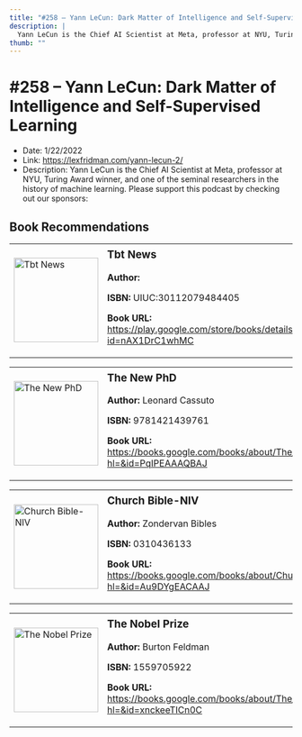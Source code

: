 ```yaml
---
title: "#258 – Yann LeCun: Dark Matter of Intelligence and Self-Supervised Learning"
description: |
  Yann LeCun is the Chief AI Scientist at Meta, professor at NYU, Turing Award winner, and one of the seminal researchers in the history of machine learning. Please support this podcast by checking out our sponsors:"
thumb: ""
---
```


# #258 – Yann LeCun: Dark Matter of Intelligence and Self-Supervised Learning

  - Date: 1/22/2022
  - Link: https://lexfridman.com/yann-lecun-2/
  - Description: Yann LeCun is the Chief AI Scientist at Meta, professor at NYU, Turing Award winner, and one of the seminal researchers in the history of machine learning. Please support this podcast by checking out our sponsors:

## Book Recommendations

<table style="border: none;"><tr style="border: none;"><td style="border: none;"><img src="https://books.google.com/books/content?id=nAX1DrC1whMC&printsec=frontcover&img=1&zoom=1&edge=curl&source=gbs_api" alt="Tbt News" width="150" style="vertical-align: top;"></td><td style="border: none; vertical-align: top;"><h3 style='margin-top: 5'>Tbt News</h3><p><strong>Author:</strong> </p><p><strong>ISBN:</strong> UIUC:30112079484405</p><p><strong>Book URL:</strong> <a href="https://play.google.com/store/books/details?id=nAX1DrC1whMC">https://play.google.com/store/books/details?id=nAX1DrC1whMC</a></p></td></tr></table>
<table style="border: none;"><tr style="border: none;"><td style="border: none;"><img src="https://books.google.com/books/content?id=PqIPEAAAQBAJ&printsec=frontcover&img=1&zoom=1&edge=curl&source=gbs_api" alt="The New PhD" width="150" style="vertical-align: top;"></td><td style="border: none; vertical-align: top;"><h3 style='margin-top: 5'>The New PhD</h3><p><strong>Author:</strong> Leonard Cassuto</p><p><strong>ISBN:</strong> 9781421439761</p><p><strong>Book URL:</strong> <a href="https://books.google.com/books/about/The_New_PhD.html?hl=&id=PqIPEAAAQBAJ">https://books.google.com/books/about/The_New_PhD.html?hl=&id=PqIPEAAAQBAJ</a></p></td></tr></table>
<table style="border: none;"><tr style="border: none;"><td style="border: none;"><img src="https://books.google.com/books/content?id=Au9DYgEACAAJ&printsec=frontcover&img=1&zoom=1&source=gbs_api" alt="Church Bible-NIV" width="150" style="vertical-align: top;"></td><td style="border: none; vertical-align: top;"><h3 style='margin-top: 5'>Church Bible-NIV</h3><p><strong>Author:</strong> Zondervan Bibles</p><p><strong>ISBN:</strong> 0310436133</p><p><strong>Book URL:</strong> <a href="https://books.google.com/books/about/Church_Bible_NIV.html?hl=&id=Au9DYgEACAAJ">https://books.google.com/books/about/Church_Bible_NIV.html?hl=&id=Au9DYgEACAAJ</a></p></td></tr></table>
<table style="border: none;"><tr style="border: none;"><td style="border: none;"><img src="https://books.google.com/books/content?id=xnckeeTICn0C&printsec=frontcover&img=1&zoom=1&edge=curl&source=gbs_api" alt="The Nobel Prize" width="150" style="vertical-align: top;"></td><td style="border: none; vertical-align: top;"><h3 style='margin-top: 5'>The Nobel Prize</h3><p><strong>Author:</strong> Burton Feldman</p><p><strong>ISBN:</strong> 1559705922</p><p><strong>Book URL:</strong> <a href="https://books.google.com/books/about/The_Nobel_Prize.html?hl=&id=xnckeeTICn0C">https://books.google.com/books/about/The_Nobel_Prize.html?hl=&id=xnckeeTICn0C</a></p></td></tr></table>
